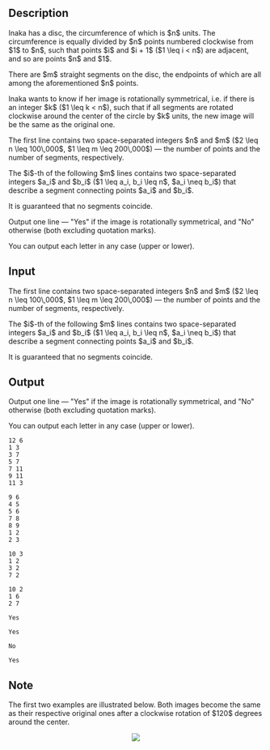 ## Description

<div><p>Inaka has a disc, the circumference of which is $n$ units. The circumference is equally divided by $n$ points numbered clockwise from $1$ to $n$, such that points $i$ and $i + 1$ ($1 \leq i &lt; n$) are adjacent, and so are points $n$ and $1$.</p><p>There are $m$ straight segments on the disc, the endpoints of which are all among the aforementioned $n$ points.</p><p>Inaka wants to know if her image is <span class="tex-font-style-it">rotationally symmetrical</span>, i.e. if there is an integer $k$ ($1 \leq k &lt; n$), such that if all segments are rotated clockwise around the center of the circle by $k$ units, the new image will be the same as the original one.</p></div><div class="input-specification"><p>The first line contains two space-separated integers $n$ and $m$ ($2 \leq n \leq 100\,000$, $1 \leq m \leq 200\,000$)&nbsp;— the number of points and the number of segments, respectively.</p><p>The $i$-th of the following $m$ lines contains two space-separated integers $a_i$ and $b_i$ ($1 \leq a_i, b_i \leq n$, $a_i \neq b_i$) that describe a segment connecting points $a_i$ and $b_i$.</p><p>It is guaranteed that no segments coincide.</p></div><div class="output-specification"><p>Output one line&nbsp;— "<span class="tex-font-style-tt">Yes</span>" if the image is rotationally symmetrical, and "<span class="tex-font-style-tt">No</span>" otherwise (both excluding quotation marks).</p><p>You can output each letter in any case (upper or lower).</p></div>

## Input

<p>The first line contains two space-separated integers $n$ and $m$ ($2 \leq n \leq 100\,000$, $1 \leq m \leq 200\,000$)&nbsp;— the number of points and the number of segments, respectively.</p><p>The $i$-th of the following $m$ lines contains two space-separated integers $a_i$ and $b_i$ ($1 \leq a_i, b_i \leq n$, $a_i \neq b_i$) that describe a segment connecting points $a_i$ and $b_i$.</p><p>It is guaranteed that no segments coincide.</p>

## Output

<p>Output one line&nbsp;— "<span class="tex-font-style-tt">Yes</span>" if the image is rotationally symmetrical, and "<span class="tex-font-style-tt">No</span>" otherwise (both excluding quotation marks).</p><p>You can output each letter in any case (upper or lower).</p>





```input1
12 6
1 3
3 7
5 7
7 11
9 11
11 3
```




```input2
9 6
4 5
5 6
7 8
8 9
1 2
2 3
```




```input3
10 3
1 2
3 2
7 2
```




```input4
10 2
1 6
2 7
```




```output1
Yes
```




```output2
Yes
```




```output3
No
```




```output4
Yes
```



## Note

<p>The first two examples are illustrated below. Both images become the same as their respective original ones after a clockwise rotation of $120$ degrees around the center.</p><center> <img class="tex-graphics" src="file://D0WVIMSe.png" style="max-width: 100.0%;max-height: 100.0%;"> </center>
